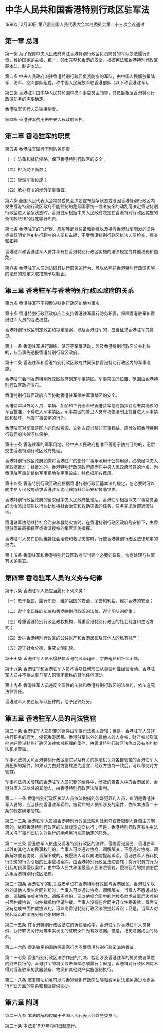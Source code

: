 # 中华人民共和国香港特别行政区驻军法

1996年12月30日 第八届全国人民代表大会常务委员会第二十三次会议通过

<!-- INFO END -->

## 第一章 总则

第一条 为了保障中央人民政府派驻香港特别行政区负责防务的军队依法履行职责，维护国家的主权、统一、领土完整和香港的安全，根据宪法和香港特别行政区基本法，制定本法。

第二条 中央人民政府派驻香港特别行政区负责防务的军队，由中国人民解放军陆军、海军、空军部队组成，称中国人民解放军驻香港部队（以下称香港驻军）。

第三条 香港驻军由中华人民共和国中央军事委员会领导，其员额根据香港特别行政区防务的需要确定。

香港驻军实行人员轮换制度。

第四条 香港驻军费用由中央人民政府负担。

## 第二章 香港驻军的职责

第五条 香港驻军履行下列防务职责：

（一）防备和抵抗侵略，保卫香港特别行政区的安全；

（二）担负防卫勤务；

（三）管理军事设施；

（四）承办有关的涉外军事事宜。

第六条 全国人民代表大会常务委员会决定宣布战争状态或者因香港特别行政区内发生香港特别行政区政府不能控制的危及国家统一或者安全的动乱而决定香港特别行政区进入紧急状态时，香港驻军根据中央人民政府决定在香港特别行政区实施的全国性法律的规定履行职责。

第七条 香港驻军的飞行器、舰船等武器装备和物资以及持有香港驻军制发的证件或者证明文件的执行职务的人员和车辆，不受香港特别行政区执法人员检查、搜查和扣押。

香港驻军和香港驻军人员并享有在香港特别行政区实施的法律规定的其他权利和豁免。

第八条 香港驻军人员对妨碍其执行职务的行为，可以依照在香港特别行政区实施的法律的规定采取措施予以制止。

## 第三章 香港驻军与香港特别行政区政府的关系

第九条 香港驻军不干预香港特别行政区的地方事务。

第十条 香港特别行政区政府应当支持香港驻军履行防务职责，保障香港驻军和香港驻军人员的合法权益。

香港特别行政区制定政策和拟定法案，涉及香港驻军的，应当征求香港驻军的意见。

第十一条 香港驻军进行训练、演习等军事活动，涉及香港特别行政区公共利益的，应当事先通报香港特别行政区政府。

第十二条 香港驻军和香港特别行政区政府共同保护香港特别行政区内的军事设施。

香港驻军会同香港特别行政区政府划定军事禁区。军事禁区的位置、范围由香港特别行政区政府宣布。

香港特别行政区政府应当协助香港驻军维护军事禁区的安全。

香港驻军以外的人员、车辆、船舶和飞行器未经香港驻军最高指挥官或者其授权的军官批准，不得进入军事禁区。军事禁区的警卫人员有权依法制止擅自进入军事禁区和破坏、危害军事设施的行为。

香港驻军对军事禁区内的自然资源、文物古迹以及非军事权益，应当依照香港特别行政区的法律予以保护。

第十三条 香港驻军的军事用地，经中央人民政府批准不再用于防务目的的，无偿交由香港特别行政区政府处理。

香港特别行政区政府如需将香港驻军的部分军事用地用于公共用途，必须经中央人民政府批准；经批准的，香港特别行政区政府应当在中央人民政府同意的地点，为香港驻军重新提供军事用地和军事设施，并负担所有费用。

第十四条 香港特别行政区政府根据香港特别行政区基本法的规定，在必要时可以向中央人民政府请求香港驻军协助维持社会治安和救助灾害。

香港特别行政区政府的请求经中央人民政府批准后，香港驻军根据中央军事委员会的命令派出部队执行协助维持社会治安和救助灾害的任务，任务完成后即返回驻地。

香港驻军协助维持社会治安和救助灾害时，在香港特别行政区政府的安排下，由香港驻军最高指挥官或者其授权的军官实施指挥。

香港驻军人员在协助维持社会治安和救助灾害时，行使香港特别行政区法律规定的权力。

第十五条 香港驻军和香港特别行政区政府应当建立必要的联系，协商处理与驻军有关的事宜。

## 第四章 香港驻军人员的义务与纪律

第十六条 香港驻军人员应当履行下列义务：

（一）忠于祖国，履行职责，维护祖国的安全、荣誉和利益，维护香港的安全；

（二）遵守全国性的法律和香港特别行政区的法律，遵守军队的纪律；

（三）尊重香港特别行政区政权机构，尊重香港特别行政区的社会制度和生活方式；

（四）爱护香港特别行政区的公共财产和香港居民及其他人的私有财产；

（五）遵守社会公德，讲究文明礼貌。

第十七条 香港驻军人员不得参加香港的政治组织、宗教组织和社会团体。

第十八条 香港驻军和香港驻军人员不得以任何形式从事营利性经营活动。香港驻军人员并不得从事与军人职责不相称的其他任何活动。

第十九条 香港驻军人员违反全国性的法律和香港特别行政区的法律的，依法追究法律责任。

香港驻军人员违反军队纪律的，给予纪律处分。

## 第五章 香港驻军人员的司法管辖

第二十条 香港驻军人员犯罪的案件由军事司法机关管辖；但是，香港驻军人员非执行职务的行为，侵犯香港居民、香港驻军以外的其他人的人身权、财产权以及其他违反香港特别行政区法律构成犯罪的案件，由香港特别行政区法院以及有关的执法机关管辖。

军事司法机关和香港特别行政区法院以及有关的执法机关对各自管辖的香港驻军人员犯罪的案件，如果认为由对方管辖更为适宜，经双方协商一致后，可以移交对方管辖。

军事司法机关管辖的香港驻军人员犯罪的案件中，涉及的被告人中的香港居民、香港驻军人员以外的其他人，由香港特别行政区法院审判。

第二十一条 香港特别行政区执法人员依法拘捕的涉嫌犯罪的人员，查明是香港驻军人员的，应当移交香港驻军羁押。被羁押的人员所涉及的案件，依照本法第二十条的规定确定管辖。

第二十二条 香港驻军人员被香港特别行政区法院判处剥夺或者限制人身自由的刑罚的，依照香港特别行政区的法律规定送交执行；但是，香港特别行政区有关执法机关与军事司法机关对执行的地点另行协商确定的除外。

第二十三条 香港驻军人员违反香港特别行政区的法律，侵害香港居民、香港驻军以外的其他人的民事权利的，当事人可以通过协商、调解解决；不愿通过协商、调解解决或者协商、调解不成的，被侵权人可以向法院提起诉讼。香港驻军人员非执行职务的行为引起的民事侵权案件，由香港特别行政区法院管辖；执行职务的行为引起的民事侵权案件，由中华人民共和国最高人民法院管辖，侵权行为的损害赔偿适用香港特别行政区法律。

第二十四条 香港驻军的机关或者单位在香港特别行政区与香港居民、香港驻军以外的其他人发生合同纠纷时，当事人可以通过协商、调解解决。当事人不愿通过协商、调解解决或者协商、调解不成的，可以依据合同中的仲裁条款或者事后达成的书面仲裁协议，向仲裁机构申请仲裁。当事人没有在合同中订立仲裁条款，事后又没有达成书面仲裁协议的，可以向香港特别行政区法院提起诉讼；但是，当事人对提起诉讼的法院另有约定的除外。

第二十五条 在香港特别行政区法院的诉讼活动中，香港驻军对香港驻军人员身份、执行职务的行为等事实发出的证明文件为有效证据。但是，相反证据成立的除外。

第二十六条 香港驻军的国防等国家行为不受香港特别行政区法院管辖。

第二十七条 香港特别行政区法院作出的判决、裁定涉及香港驻军的机关或者单位的财产执行的，香港驻军的机关或者单位必须履行；但是，香港特别行政区法院不得对香港驻军的武器装备、物资和其他财产实施强制执行。

第二十八条 军事司法机关可以与香港特别行政区法院和有关执法机关通过协商进行司法方面的联系和相互提供协助。

## 第六章 附则

第二十九条 本法的解释权属于全国人民代表大会常务委员会。

第三十条 本法自1997年7月1日起施行。